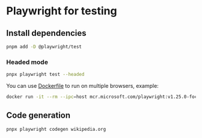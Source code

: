 # Playwright for testing

## Install dependencies

```bash
pnpm add -D @playwright/test
```

### Headed mode
```bash
pnpx playwright test --headed
```

You can use [Dockerfile](https://github.com/microsoft/playwright/blob/main/utils/docker/Dockerfile.focal) to run on multiple browsers, example:
```bash
docker run -it --rm --ipc=host mcr.microsoft.com/playwright:v1.25.0-focal /bin/bash
```

## Code generation
```bash
pnpx playwright codegen wikipedia.org
```